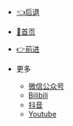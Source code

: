 - <a href="javascript:history.back(-1)">👈后退</a>
- [📕首页](README.md#base)
- <a href="javascript:history.back(+1)">👉前进</a>

- 更多
  - [微信公众号]()
  - [Bilibili]()
  - [抖音]()
  - [Youtube]()